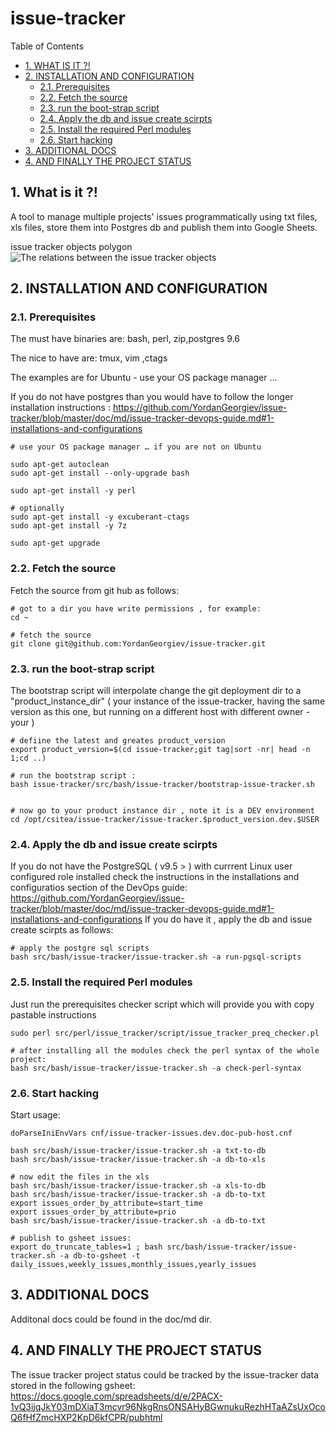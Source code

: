 #  issue-tracker


Table of Contents

  * [1. WHAT IS IT ?!](#1-what-is-it-)
  * [2. INSTALLATION AND CONFIGURATION](#2-installation-and-configuration)
    * [2.1. Prerequisites](#21-prerequisites)
    * [2.2. Fetch the source](#22-fetch-the-source)
    * [2.3. run the boot-strap script](#23-run-the-boot-strap-script)
    * [2.4. Apply the db and issue create scirpts](#24-apply-the-db-and-issue-create-scirpts)
    * [2.5. Install the required Perl modules](#25-install-the-required-perl-modules)
    * [2.6. Start hacking](#26-start-hacking)
  * [3. ADDITIONAL DOCS](#3-additional-docs)
  * [4. AND FINALLY THE PROJECT STATUS](#4-and-finally-the-project-status)


    

## 1. What is it ?!
A tool to manage multiple projects' issues programmatically using txt files, xls files, store them into Postgres db and publish them into Google Sheets. 


issue tracker objects polygon 
![The relations between the issue tracker objects ](https://github.com/YordanGeorgiev/issue-tracker/tree/dev/doc/img/readme/what-is-is.png)    

## 2. INSTALLATION AND CONFIGURATION


    

### 2.1. Prerequisites
The must have binaries are:
 bash, perl, zip,postgres 9.6

The nice to have are:
 tmux, vim ,ctags

The examples are for Ubuntu - use your OS package manager …

If you do not have postgres than you would have to follow the longer installation instructions :
https://github.com/YordanGeorgiev/issue-tracker/blob/master/doc/md/issue-tracker-devops-guide.md#1-installations-and-configurations

    # use your OS package manager … if you are not on Ubuntu 
    
    sudo apt-get autoclean
    sudo apt-get install --only-upgrade bash
    
    sudo apt-get install -y perl
    
    # optionally 
    sudo apt-get install -y excuberant-ctags
    sudo apt-get install -y 7z
    
    sudo apt-get upgrade

### 2.2. Fetch the source
Fetch the source from git hub as follows:

    # got to a dir you have write permissions , for example:
    cd ~ 
    
    # fetch the source
    git clone git@github.com:YordanGeorgiev/issue-tracker.git

### 2.3. run the boot-strap script
The bootstrap script will interpolate change the git deployment dir to a "product_instance_dir" ( your instance of the issue-tracker, having the same version as this one, but running on a different host with different owner - your )

    # defiine the latest and greates product_version
    export product_version=$(cd issue-tracker;git tag|sort -nr| head -n 1;cd ..)
    
    # run the bootstrap script : 
    bash issue-tracker/src/bash/issue-tracker/bootstrap-issue-tracker.sh
    
    
    # now go to your product instance dir , note it is a DEV environment
    cd /opt/csitea/issue-tracker/issue-tracker.$product_version.dev.$USER
    

### 2.4. Apply the db and issue create scirpts
If you do not have the PostgreSQL ( v9.5 &gt; ) with currrent Linux user configured role installed check the instructions in the installations and configuratios section of the DevOps guide:
https://github.com/YordanGeorgiev/issue-tracker/blob/master/doc/md/issue-tracker-devops-guide.md#1-installations-and-configurations
If you do have it , apply the db and issue create scirpts as follows:

    # apply the postgre sql scripts
    bash src/bash/issue-tracker/issue-tracker.sh -a run-pgsql-scripts

### 2.5. Install the required Perl modules
Just run the prerequisites checker script which will provide you with copy pastable instructions

    sudo perl src/perl/issue_tracker/script/issue_tracker_preq_checker.pl
    
    # after installing all the modules check the perl syntax of the whole project:
    bash src/bash/issue-tracker/issue-tracker.sh -a check-perl-syntax

### 2.6. Start hacking
Start usage:

    doParseIniEnvVars cnf/issue-tracker-issues.dev.doc-pub-host.cnf
    
    bash src/bash/issue-tracker/issue-tracker.sh -a txt-to-db
    bash src/bash/issue-tracker/issue-tracker.sh -a db-to-xls
    
    # now edit the files in the xls 
    bash src/bash/issue-tracker/issue-tracker.sh -a xls-to-db
    bash src/bash/issue-tracker/issue-tracker.sh -a db-to-txt
    export issues_order_by_attribute=start_time
    export issues_order_by_attribute=prio
    bash src/bash/issue-tracker/issue-tracker.sh -a db-to-txt
    
    # publish to gsheet issues:
    export do_truncate_tables=1 ; bash src/bash/issue-tracker/issue-tracker.sh -a db-to-gsheet -t daily_issues,weekly_issues,monthly_issues,yearly_issues

## 3. ADDITIONAL DOCS
Additonal docs could be found in the doc/md dir. 

    

## 4. AND FINALLY THE PROJECT STATUS
The issue tracker project status could be tracked by the issue-tracker data stored in the following gsheet:
https://docs.google.com/spreadsheets/d/e/2PACX-1vQ3ijqJkY03mDXiaT3mcvr96NkgRnsONSAHyBGwnukuRezhHTaAZsUxOcoQ6fHfZmcHXP2KpD6kfCPR/pubhtml

    

